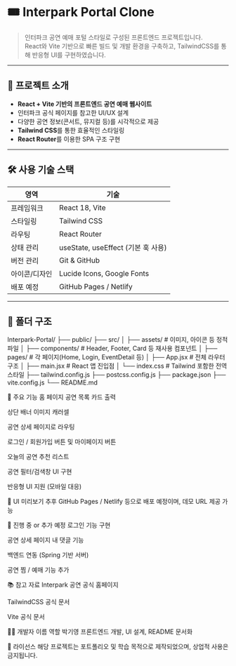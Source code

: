 # 🎟️ Interpark Portal Clone

> 인터파크 공연 예매 포털 스타일로 구성된 프론트엔드 프로젝트입니다.  
> React와 Vite 기반으로 빠른 빌드 및 개발 환경을 구축하고, TailwindCSS를 통해 반응형 UI를 구현하였습니다.

---

## 📌 프로젝트 소개

- **React + Vite 기반의 프론트엔드 공연 예매 웹사이트**
- 인터파크 공식 페이지를 참고한 UI/UX 설계
- 다양한 공연 정보(콘서트, 뮤지컬 등)를 시각적으로 제공
- **Tailwind CSS**를 통한 효율적인 스타일링
- **React Router**를 이용한 SPA 구조 구현

---

## 🛠️ 사용 기술 스택

| 영역          | 기술                                  |
|---------------|----------------------------------------|
| 프레임워크     | React 18, Vite                         |
| 스타일링       | Tailwind CSS                           |
| 라우팅         | React Router                           |
| 상태 관리      | useState, useEffect (기본 훅 사용)     |
| 버전 관리      | Git & GitHub                           |
| 아이콘/디자인  | Lucide Icons, Google Fonts             |
| 배포 예정      | GitHub Pages / Netlify                 |

---

## 📁 폴더 구조
Interpark-Portal/ ├── public/ ├── src/ │ ├── assets/ # 이미지, 아이콘 등 정적 파일 │ ├── components/ # Header, Footer, Card 등 재사용 컴포넌트 │ ├── pages/ # 각 페이지(Home, Login, EventDetail 등) │ ├── App.jsx # 전체 라우터 구조 │ ├── main.jsx # React 앱 진입점 │ └── index.css # Tailwind 포함한 전역 스타일 ├── tailwind.config.js ├── postcss.config.js ├── package.json ├── vite.config.js └── README.md


🌟 주요 기능
 홈 페이지 공연 목록 카드 출력

 상단 배너 이미지 캐러셀

 공연 상세 페이지로 라우팅

 로그인 / 회원가입 버튼 및 마이페이지 버튼

 오늘의 공연 추천 리스트

 공연 필터/검색창 UI 구현

 반응형 UI 지원 (모바일 대응)

🎨 UI 미리보기
추후 GitHub Pages / Netlify 등으로 배포 예정이며, 데모 URL 제공 가능

🧩 진행 중 or 추가 예정
 로그인 기능 구현

 공연 상세 페이지 내 댓글 기능

 백엔드 연동 (Spring 기반 서버)

 공연 찜 / 예매 기능 추가

📚 참고 자료
Interpark 공연 공식 홈페이지

TailwindCSS 공식 문서

Vite 공식 문서

🙋‍♀️ 개발자
이름	역할
박기영	프론트엔드 개발, UI 설계, README 문서화

📄 라이선스
해당 프로젝트는 포트폴리오 및 학습 목적으로 제작되었으며, 상업적 사용은 금지됩니다.
